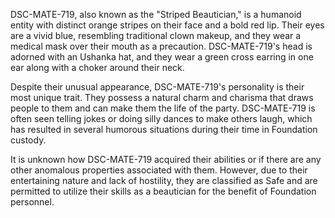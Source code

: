 DSC-MATE-719, also known as the "Striped Beautician," is a humanoid entity with distinct orange stripes on their face and a bold red lip. Their eyes are a vivid blue, resembling traditional clown makeup, and they wear a medical mask over their mouth as a precaution. DSC-MATE-719's head is adorned with an Ushanka hat, and they wear a green cross earring in one ear along with a choker around their neck.

Despite their unusual appearance, DSC-MATE-719's personality is their most unique trait. They possess a natural charm and charisma that draws people to them and can make them the life of the party. DSC-MATE-719 is often seen telling jokes or doing silly dances to make others laugh, which has resulted in several humorous situations during their time in Foundation custody.

It is unknown how DSC-MATE-719 acquired their abilities or if there are any other anomalous properties associated with them. However, due to their entertaining nature and lack of hostility, they are classified as Safe and are permitted to utilize their skills as a beautician for the benefit of Foundation personnel.